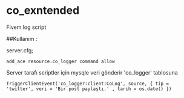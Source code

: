# co_exntended
Fivem log script



##Kullanım :

server.cfg;
```
add_ace resource.co_logger command allow

```

Server tarafı scriptler için mysqle veri gönderir 'co_logger' tablosuna

```
TriggerClientEvent('co_logger:client:CoLog', source, { tip = 'twitter', veri = 'Bir post paylaştı.' , tarih = os.date() })
  
```
